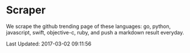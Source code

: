 # Scraper

We scrape the github trending page of these languages: go, python, javascript, swift, objective-c, ruby, and push a markdown result everyday.

Last Updated: 2017-03-02 09:11:56